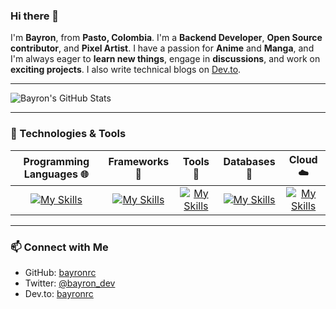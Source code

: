 ### Hi there 👋

I'm **Bayron**, from **Pasto, Colombia**. I'm a **Backend Developer**, **Open Source contributor**, and **Pixel Artist**. I have a passion for **Anime** and **Manga**, and I'm always eager to **learn new things**, engage in **discussions**, and work on **exciting projects**. I also write technical blogs on [Dev.to](https://dev.to/).

---

![Bayron's GitHub Stats](https://github-readme-stats.vercel.app/api?username=bayronrc&show_icons=true&include_all_commits=true)

---

### 🔧 Technologies & Tools

| **Programming Languages 🌐** | **Frameworks 📑** | **Tools 🔧** | **Databases 🌟** | **Cloud ☁️** |
|:----------------------------:|:-----------------:|:-----------------:|:-----------------:|:-----------------:|
| [![My Skills](https://skillicons.dev/icons?i=php,js,ts,java)](https://skillicons.dev) | [![My Skills](https://skillicons.dev/icons?i=laravel,nest,express,spring)](https://skillicons.dev) | [![My Skills](https://skillicons.dev/icons?i=docker,vscode,idea,eclipse,notion,obsidian,powershell,bash)](https://skillicons.dev) | [![My Skills](https://skillicons.dev/icons?i=mysql,mongodb,postgres)](https://skillicons.dev) |[![My Skills](https://skillicons.dev/icons?i=gcp)](https://skillicons.dev)|

---

### 📫 Connect with Me

- GitHub: [bayronrc](https://github.com/bayronrc)
- Twitter: [@bayron_dev](https://twitter.com/bayron_dev)
- Dev.to: [bayronrc](https://dev.to/bayronrc)
